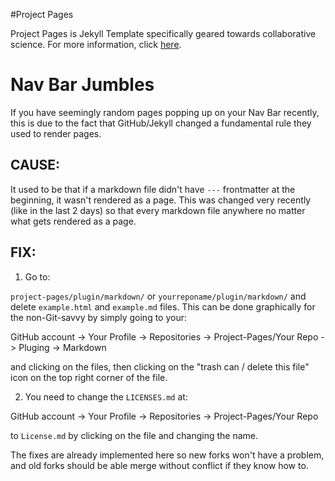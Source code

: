 #Project Pages

Project Pages is Jekyll Template specifically geared towards collaborative science. For more information, click [here](https://github.com/projectpages/project-pages/wiki/).

# Nav Bar Jumbles

If you have seemingly random pages popping up on your Nav Bar recently, this is due to the fact that GitHub/Jekyll changed a fundamental rule they used to render pages. 

## CAUSE:
It used to be that if a markdown file didn't have `---` frontmatter at the beginning, it wasn't rendered as a page. This was changed very recently (like in the last 2 days) so that every markdown file anywhere no matter what gets rendered as a page.  

## FIX:

1) Go to:

`project-pages/plugin/markdown/` or `yourreponame/plugin/markdown/` and delete `example.html` and `example.md` files. This can be done graphically for the non-Git-savvy by simply going to your:

GitHub account -> Your Profile -> Repositories -> Project-Pages/Your Repo -> Pluging -> Markdown 

and clicking on the files, then clicking on the "trash can / delete this file" icon on the top right corner of the file.

2) You need to change the `LICENSES.md` at:

GitHub account -> Your Profile -> Repositories -> Project-Pages/Your Repo

to `License.md` by clicking on the file and changing the name.

The fixes are already implemented here so new forks won't have a problem, and old forks should be able merge without conflict if they know how to.
